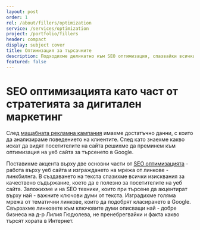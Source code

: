 ```yaml
---
layout: post
order: 1
rel: /about/fillers/optimization
service: /services/optimization
project: /portfolio/fillers
header: compact
display: subject cover
title: Оптимизация за търсачките 
description: Подходихме деликатно към SEO оптимизация, спазвайки всички правила за работата на Google, за да създадем разпознаваем и позитивен образ в интернет.
featured: false
---
```

# SEO оптимизацията като част от стратегията за дигитален маркетинг
 След [мащабната рекламна кампания](./../др-лилия-гюдюлева/онлайн-реклама.html) имахме достатъчно данни, с които да анализираме поведението на клиентите. След като знаехме какво искат да видят посетителите на сайта решихме да преминем към оптимизация на уеб сайта за търсенето в Google.

 Поставихме акцента върху две основни части от [SEO оптимизацията](./../../маркетинг/оптимизация.html) - работа върху уеб сайта и изграждането на мрежа от линкове - линкбилнга. В създаването на текста спазихме всички изисквания за качествено съдържание, което да е полезно за посетителите на уеб сайта. Заложихме и на SEO техники, които при търсене да акцентират върху най - важните ключови думи от текста. Изградихме голяма мрежа от тематични линкове, които да подобрят класирането в Google. Свързахме линковете към ключовите думи описващи най - добре бизнеса на д-р Лилия Гюдюлева, не пренебрегвайки и факта какво търсят хората в Интернет.


